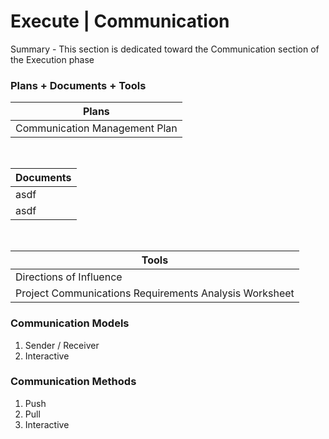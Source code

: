 # Execute | Communication

Summary - This section is dedicated toward the Communication section of the Execution phase

### Plans + Documents + Tools

| Plans                         |
| ----------------------------- |
| Communication Management Plan |

<br>

| Documents |
| --------- |
| asdf      |
| asdf      |

<br>

| Tools                                                  |
| ------------------------------------------------------ |
| Directions of Influence                                |
| Project Communications Requirements Analysis Worksheet |

### Communication Models

1. Sender / Receiver
2. Interactive

### Communication Methods

1. Push
2. Pull
3. Interactive
